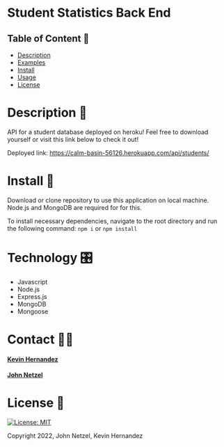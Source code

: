 # Student Statistics Back End

## Table of Content 📕
* [Description](#description)
* [Examples](#examples)
* [Install](#install)
* [Usage](#usage)
* [License](#license)  
  
# Description 📝
API for a student database deployed on heroku! Feel free to download yourself or visit this link below to check it out!

Deployed link: https://calm-basin-56126.herokuapp.com/api/students/


# Install 💾
Download or clone repository to use this application on local machine.
Node.js and MongoDB are required for for this.

To install necessary dependencies, navigate to the root directory and run the following command: `npm i` or `npm install`

# Technology 🎛
* Javascript
* Node.js
* Express.js
* MongoDB
* Mongoose

# Contact 🧑‍💻

  #### [Kevin Hernandez](https://github.com/kh288)
  #### [John Netzel](https://github.com/CommieDog)

  
# License 🪪
[![License: MIT](https://img.shields.io/badge/License-MIT-yellow.svg)](LICENSE)

Copyright 2022, John Netzel, Kevin Hernandez
